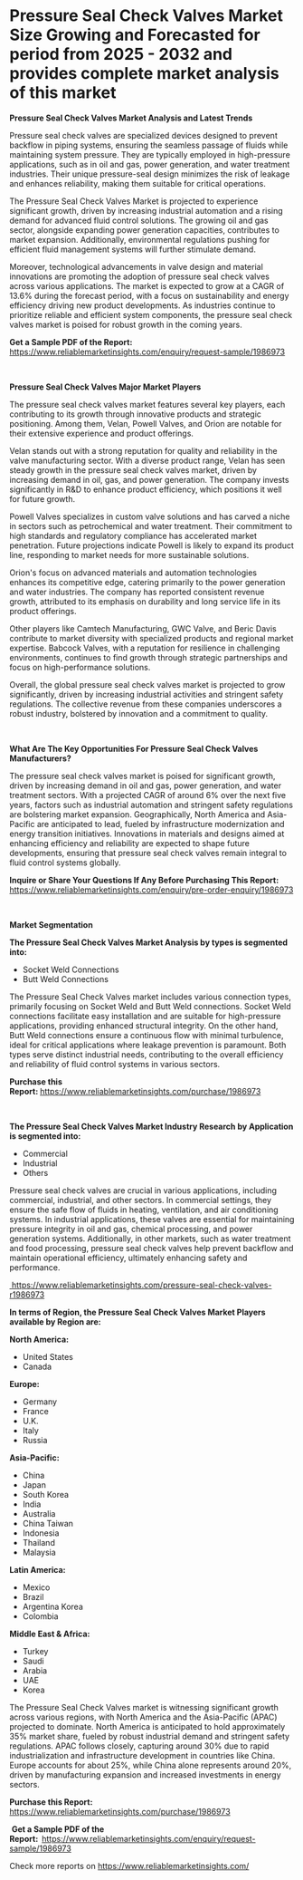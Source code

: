 <p><h1>Pressure Seal Check Valves Market Size Growing and Forecasted for period from 2025 - 2032 and provides complete market analysis of this market</h1></p><p><strong>Pressure Seal Check Valves Market Analysis and Latest Trends</strong></p>
<p><p>Pressure seal check valves are specialized devices designed to prevent backflow in piping systems, ensuring the seamless passage of fluids while maintaining system pressure. They are typically employed in high-pressure applications, such as in oil and gas, power generation, and water treatment industries. Their unique pressure-seal design minimizes the risk of leakage and enhances reliability, making them suitable for critical operations.</p><p>The Pressure Seal Check Valves Market is projected to experience significant growth, driven by increasing industrial automation and a rising demand for advanced fluid control solutions. The growing oil and gas sector, alongside expanding power generation capacities, contributes to market expansion. Additionally, environmental regulations pushing for efficient fluid management systems will further stimulate demand.</p><p>Moreover, technological advancements in valve design and material innovations are promoting the adoption of pressure seal check valves across various applications. The market is expected to grow at a CAGR of 13.6% during the forecast period, with a focus on sustainability and energy efficiency driving new product developments. As industries continue to prioritize reliable and efficient system components, the pressure seal check valves market is poised for robust growth in the coming years.</p></p>
<p><strong>Get a Sample PDF of the Report:&nbsp;</strong> <a href="https://www.reliablemarketinsights.com/enquiry/request-sample/1986973?utm_campaign=2517&utm_medium=2&utm_source=Github&utm_content=ia&utm_term=02032025&utm_id=pressure-seal-check-valves">https://www.reliablemarketinsights.com/enquiry/request-sample/1986973</a></p>
<p>&nbsp;</p>
<p><strong>Pressure Seal Check Valves Major Market Players</strong></p>
<p><p>The pressure seal check valves market features several key players, each contributing to its growth through innovative products and strategic positioning. Among them, Velan, Powell Valves, and Orion are notable for their extensive experience and product offerings.</p><p>Velan stands out with a strong reputation for quality and reliability in the valve manufacturing sector. With a diverse product range, Velan has seen steady growth in the pressure seal check valves market, driven by increasing demand in oil, gas, and power generation. The company invests significantly in R&D to enhance product efficiency, which positions it well for future growth.</p><p>Powell Valves specializes in custom valve solutions and has carved a niche in sectors such as petrochemical and water treatment. Their commitment to high standards and regulatory compliance has accelerated market penetration. Future projections indicate Powell is likely to expand its product line, responding to market needs for more sustainable solutions.</p><p>Orion's focus on advanced materials and automation technologies enhances its competitive edge, catering primarily to the power generation and water industries. The company has reported consistent revenue growth, attributed to its emphasis on durability and long service life in its product offerings.</p><p>Other players like Camtech Manufacturing, GWC Valve, and Beric Davis contribute to market diversity with specialized products and regional market expertise. Babcock Valves, with a reputation for resilience in challenging environments, continues to find growth through strategic partnerships and focus on high-performance solutions.</p><p>Overall, the global pressure seal check valves market is projected to grow significantly, driven by increasing industrial activities and stringent safety regulations. The collective revenue from these companies underscores a robust industry, bolstered by innovation and a commitment to quality.</p></p>
<p>&nbsp;</p>
<p><strong>What Are The Key Opportunities For Pressure Seal Check Valves Manufacturers?</strong></p>
<p><p>The pressure seal check valves market is poised for significant growth, driven by increasing demand in oil and gas, power generation, and water treatment sectors. With a projected CAGR of around 6% over the next five years, factors such as industrial automation and stringent safety regulations are bolstering market expansion. Geographically, North America and Asia-Pacific are anticipated to lead, fueled by infrastructure modernization and energy transition initiatives. Innovations in materials and designs aimed at enhancing efficiency and reliability are expected to shape future developments, ensuring that pressure seal check valves remain integral to fluid control systems globally.</p></p>
<p><strong>Inquire or Share Your Questions If Any Before Purchasing This Report:</strong> <a href="https://www.reliablemarketinsights.com/enquiry/pre-order-enquiry/1986973?utm_campaign=2517&utm_medium=2&utm_source=Github&utm_content=ia&utm_term=02032025&utm_id=pressure-seal-check-valves">https://www.reliablemarketinsights.com/enquiry/pre-order-enquiry/1986973</a></p>
<p>&nbsp;</p>
<p><strong>Market Segmentation</strong></p>
<p><strong>The Pressure Seal Check Valves Market Analysis by types is segmented into:</strong></p>
<p><ul><li>Socket Weld Connections</li><li>Butt Weld Connections</li></ul></p>
<p><p>The Pressure Seal Check Valves market includes various connection types, primarily focusing on Socket Weld and Butt Weld connections. Socket Weld connections facilitate easy installation and are suitable for high-pressure applications, providing enhanced structural integrity. On the other hand, Butt Weld connections ensure a continuous flow with minimal turbulence, ideal for critical applications where leakage prevention is paramount. Both types serve distinct industrial needs, contributing to the overall efficiency and reliability of fluid control systems in various sectors.</p></p>
<p><strong>Purchase this Report:&nbsp;</strong><a href="https://www.reliablemarketinsights.com/purchase/1986973?utm_campaign=2517&utm_medium=2&utm_source=Github&utm_content=ia&utm_term=02032025&utm_id=pressure-seal-check-valves">https://www.reliablemarketinsights.com/purchase/1986973</a></p>
<p>&nbsp;</p>
<p><strong>The Pressure Seal Check Valves Market Industry Research by Application is segmented into:</strong></p>
<p><ul><li>Commercial</li><li>Industrial</li><li>Others</li></ul></p>
<p><p>Pressure seal check valves are crucial in various applications, including commercial, industrial, and other sectors. In commercial settings, they ensure the safe flow of fluids in heating, ventilation, and air conditioning systems. In industrial applications, these valves are essential for maintaining pressure integrity in oil and gas, chemical processing, and power generation systems. Additionally, in other markets, such as water treatment and food processing, pressure seal check valves help prevent backflow and maintain operational efficiency, ultimately enhancing safety and performance.</p></p>
<p><a href="https://www.reliablemarketinsights.com/pressure-seal-check-valves-r1986973?utm_campaign=2517&utm_medium=2&utm_source=Github&utm_content=ia&utm_term=02032025&utm_id=pressure-seal-check-valves">&nbsp;https://www.reliablemarketinsights.com/pressure-seal-check-valves-r1986973</a></p>
<p><strong>In terms of Region, the Pressure Seal Check Valves Market Players available by Region are:</strong></p>
<p>
    <p> <strong> North America: </strong>
        <ul>
            <li>United States</li>
            <li>Canada</li>
        </ul>
        </p> 
    <p> <strong> Europe: </strong>
        <ul>
            <li>Germany</li>
            <li>France</li>
            <li>U.K.</li>
            <li>Italy</li>
            <li>Russia</li>
        </ul>
        </p> 
    <p> <strong> Asia-Pacific: </strong>
        <ul>
            <li>China</li>
            <li>Japan</li>
            <li>South Korea</li>
            <li>India</li>
            <li>Australia</li>
            <li>China Taiwan</li>
            <li>Indonesia</li>
            <li>Thailand</li>
            <li>Malaysia</li>
        </ul>
        </p> 
    <p> <strong> Latin America: </strong>
        <ul>
            <li>Mexico</li>
            <li>Brazil</li>
            <li>Argentina Korea</li>
            <li>Colombia</li>
        </ul>
        </p> 
    <p> <strong> Middle East & Africa: </strong>
        <ul>
            <li>Turkey</li>
            <li>Saudi</li>
            <li>Arabia</li>
            <li>UAE</li>
            <li>Korea</li>
        </ul>
    </p>
    </p>
<p><p>The Pressure Seal Check Valves market is witnessing significant growth across various regions, with North America and the Asia-Pacific (APAC) projected to dominate. North America is anticipated to hold approximately 35% market share, fueled by robust industrial demand and stringent safety regulations. APAC follows closely, capturing around 30% due to rapid industrialization and infrastructure development in countries like China. Europe accounts for about 25%, while China alone represents around 20%, driven by manufacturing expansion and increased investments in energy sectors.</p></p>
<p><strong>Purchase this Report: </strong><a href="https://www.reliablemarketinsights.com/purchase/1986973?utm_campaign=2517&utm_medium=2&utm_source=Github&utm_content=ia&utm_term=02032025&utm_id=pressure-seal-check-valves">https://www.reliablemarketinsights.com/purchase/1986973</a></p>
<p>&nbsp;<strong>Get a Sample PDF of the Report:&nbsp;&nbsp;</strong><a href="https://www.reliablemarketinsights.com/enquiry/request-sample/1986973?utm_campaign=2517&utm_medium=2&utm_source=Github&utm_content=ia&utm_term=02032025&utm_id=pressure-seal-check-valves">https://www.reliablemarketinsights.com/enquiry/request-sample/1986973</a></p>
<p><strong></strong></p>
<p>Check more reports on <a href="https://www.reliablemarketinsights.com/?utm_campaign=2517&utm_medium=2&utm_source=Github&utm_content=ia&utm_term=02032025&utm_id=pressure-seal-check-valves">https://www.reliablemarketinsights.com/</a></p>